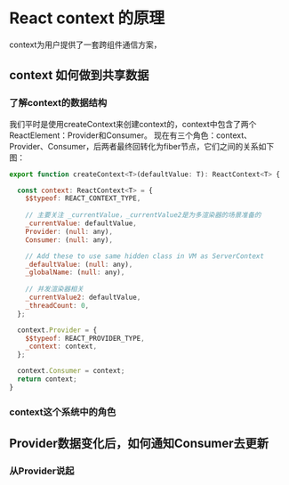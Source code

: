 # React context 的原理
context为用户提供了一套跨组件通信方案，
## context 如何做到共享数据
### 了解context的数据结构
我们平时是使用createContext来创建context的，context中包含了两个ReactElement：Provider和Consumer。
现在有三个角色：context、Provider、Consumer，后两者最终回转化为fiber节点，它们之间的关系如下图：

```javascript
export function createContext<T>(defaultValue: T): ReactContext<T> {

  const context: ReactContext<T> = {
    $$typeof: REACT_CONTEXT_TYPE,
    
    // 主要关注 _currentValue，_currentValue2是为多渲染器的场景准备的
    _currentValue: defaultValue,
    Provider: (null: any),
    Consumer: (null: any),

    // Add these to use same hidden class in VM as ServerContext
    _defaultValue: (null: any),
    _globalName: (null: any),
    
    // 并发渲染器相关
    _currentValue2: defaultValue,
    _threadCount: 0,
  };

  context.Provider = {
    $$typeof: REACT_PROVIDER_TYPE,
    _context: context,
  };

  context.Consumer = context;
  return context;
}
```

### context这个系统中的角色

## Provider数据变化后，如何通知Consumer去更新

### 从Provider说起

